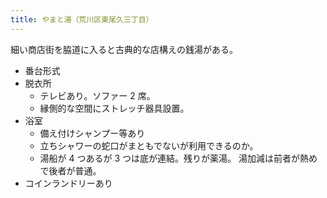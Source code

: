 ```yaml
---
title: やまと湯（荒川区東尾久三丁目）
---
```


細い商店街を脇道に入ると古典的な店構えの銭湯がある。

* 番台形式
* 脱衣所
  * テレビあり。ソファー 2 席。
  * 縁側的な空間にストレッチ器具設置。
* 浴室
  * 備え付けシャンプー等あり
  * 立ちシャワーの蛇口がまともでないが利用できるのか。
  * 湯船が 4 つあるが 3 つは底が連結。残りが薬湯。
    湯加減は前者が熱めで後者が普通。
* コインランドリーあり
